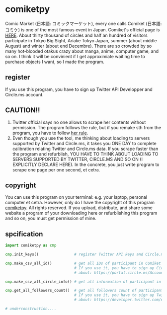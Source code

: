 # comiketpy

Comic Market (日本語: コミックマーケット), every one calls Comiket (日本語: コミケ) is one of the most famous event in Japan. Comiket's official page is [HERE](https://www.comiket.co.jp/).
About thirty thousand of circles and half an hundred of visitors participate in Tokyo Big Sight, Ariake Tokyo Japan, summer (about middle August) and winter (about end Decembre). There are so crowded by so many hot-blooded otakus crazy about manga, anime, computer game, and so on.
I think it will be convinient if I get approximiate waiting time to purchase objects I want, so I made the program.

## register

If you use this program, you have to sign up Twitter API Developper and Circle.ms account.

## CAUTION!!

1. Twitter official says no one allows to scrape her contents without permission. The program follows the rule, but if you remake sth from the program, you have to follow [her rule](https://help.twitter.com/en/rules-and-policies/twitter-rules).
2. Even though you use the tool, me thinking about loading to servers supported by Twitter and Circle.ms, it takes you ONE DAY to complete calibration relating Twitter and Circle.ms data. If you scrape faster than the program and refurblish, YOU HAVE TO THINK ABOUT LOADING TO SERVERS SUPPORTED BY TWITTER, CIRCLE.MS AND SO ON (I EXPLICITLY DECLARE HERE). In the concrete, you just write program to scrape one page per one second, et cetra.

## copyright
You can use this program on your terminal: e.g. your laptop, personal computer et cetra. However, only do I have the copyright of this program [comiketpy](http://github.com/278Mt/comiketpy). All rights reserved. If you upload, distribute, and share some website a program of your downloading here or refurblishing this program and so on, you must get permission of mine.

## spcification

```python
import comiketpy as cmp

cmp.init_keys()                # register Twitter API keys and Circle.ms keys on json file

cmp.make_csv_all_id()          # get all IDs of participant in Comiket
                               # If you use it, you have to sign up Circle.ms account
                               # about: https://portal.circle.ms/Account/Register1

cmp.make_csv_all_circle_info() # get all information of participant in Comiket

cmp.get_all_followers_count()  # get all followers count of participants in Comiket
                               # If you use it, you have to sign up Twitter API Developper
                               # about: https://developer.twitter.com/en/apply-for-access

# underconstruction....
```
